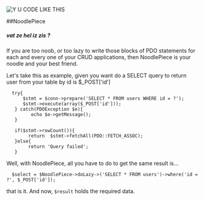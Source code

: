 ![Y U CODE LIKE THIS](http://i.imm.io/1hvBM.jpeg)

##NoodlePiece


##### vat ze hel iz zis ? 

If you are too noob, or too lazy to write those blocks of PDO statements for each and every one of your
CRUD applications, then NoodlePiece is your noodle and your best friend. 

Let's take this as example, given you want do a SELECT query to return user from your table by id is $_POST['id']

      
      try{
          $stmt = $conn->prepare('SELECT * FROM users WHERE id = ?');
          $stmt->execute(array($_POST['id']));
       } catch(PDOException $e){
         	 echo $e->getMessage();
       }
       
       if($stmt->rowCount()){
         	return  $stmt->fetchAll(PDO::FETCH_ASSOC); 
       }else{
         	return 'Query failed';
       }


Well,  with NoodlePiece, all you have to do to get the same result is... 

      $select = $NoodlePiece->doLazy->('SELECT * FROM users')->where('id = ?', $_POST['id']); 

that is it. And now, `$result` holds the required data.






